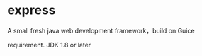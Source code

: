 # express
A small fresh java web development framework，build on Guice

requirement. JDK 1.8 or later